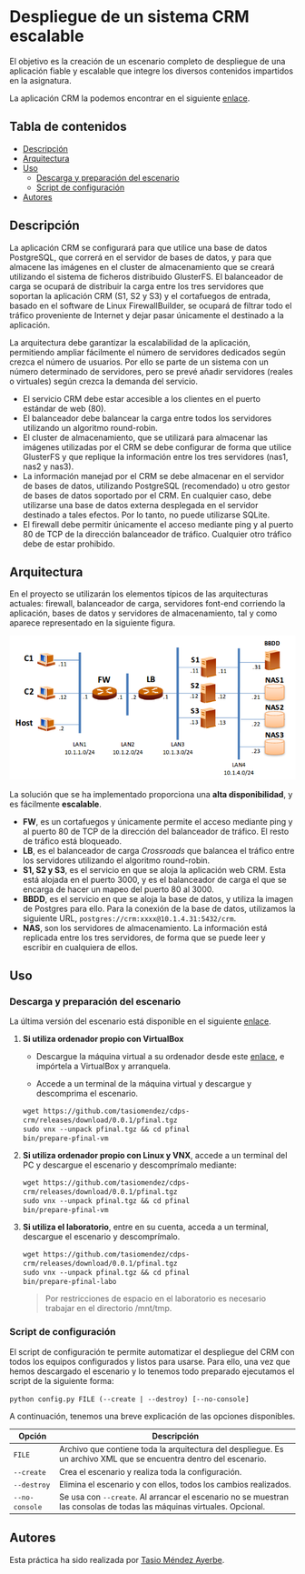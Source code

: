 # Despliegue de un sistema CRM escalable

El objetivo es la creación de un escenario completo de despliegue de una aplicación fiable y escalable que integre los diversos contenidos impartidos en la asignatura.

La aplicación CRM la podemos encontrar en el siguiente [enlace](https://github.com/CORE-UPM/CRM_2017).

## Tabla de contenidos

* [Descripción](#descripción)
* [Arquitectura](#arquitectura)
* [Uso](#uso)
  * [Descarga y preparación del escenario](#descarga-y-preparación-del-escenario)
  * [Script de configuración](#script-de-configuración)
* [Autores](#autores)

## Descripción

La aplicación CRM se configurará para que utilice una base de datos PostgreSQL, que correrá en el servidor de bases de datos, y para que almacene las imágenes en el cluster de almacenamiento que se creará utilizando el sistema de ficheros distribuido GlusterFS. El balanceador de carga se ocupará de distribuir la carga entre los tres servidores que soportan la aplicación CRM (S1, S2 y S3) y el cortafuegos de entrada, basado en el software de Linux FirewallBuilder, se ocupará de filtrar todo el tráfico proveniente de Internet y dejar pasar únicamente el destinado a la aplicación.

La arquitectura debe garantizar la escalabilidad de la aplicación, permitiendo ampliar fácilmente el número de servidores dedicados según crezca el número de usuarios. Por ello se parte de un sistema con un número determinado de servidores, pero se prevé añadir servidores (reales o virtuales) según crezca la demanda del servicio.

* El servicio CRM debe estar accesible a los clientes en el puerto estándar de web (80).
* El balanceador debe balancear la carga entre todos los servidores utilizando un algoritmo round-robin.
* El cluster de almacenamiento, que se utilizará para almacenar las imágenes utilizadas por el CRM se debe configurar de forma que utilice GlusterFS y que replique la información entre los tres servidores (nas1, nas2 y nas3).
* La información manejad por el CRM se debe almacenar en el servidor de bases de datos, utilizando PostgreSQL (recomendado) u otro gestor de bases de datos soportado por el CRM. En cualquier caso, debe utilizarse una base de datos externa desplegada en el servidor destinado a tales efectos. Por lo tanto, no puede utilizarse SQLite.
* El firewall debe permitir únicamente el acceso mediante ping y al puerto 80 de TCP de la dirección balanceador de tráfico. Cualquier otro tráfico debe de estar prohibido.

## Arquitectura

En el proyecto se utilizarán los elementos típicos de las arquitecturas actuales: firewall, balanceador de carga, servidores font-end corriendo la aplicación, bases de datos y servidores de almacenamiento, tal y como aparece representado en la siguiente figura.

![stage](docs/stage.png)

La solución que se ha implementado proporciona una **alta disponibilidad**, y es fácilmente **escalable**.

* **FW**, es un cortafuegos y únicamente permite el acceso mediante ping y al puerto 80 de TCP de la dirección del balanceador de tráfico. El resto de tráfico está bloqueado.
* **LB**, es el balanceador de carga *Crossroads* que balancea el tráfico entre los servidores utilizando el algoritmo round-robin.
* **S1, S2 y S3**, es el servicio en que se aloja la aplicación web CRM. Esta está alojada en el puerto 3000, y es el balanceador de carga el que se encarga de hacer un mapeo del puerto 80 al 3000.
* **BBDD**, es el servicio en que se aloja la base de datos, y utiliza la imagen de Postgres para ello. Para la conexión de la base de datos, utilizamos la siguiente URL, `postgres://crm:xxxx@10.1.4.31:5432/crm`.
* **NAS**, son los servidores de almacenamiento. La información está replicada entre los tres servidores, de forma que se puede leer y escribir en cualquiera de ellos.

## Uso

### Descarga y preparación del escenario

La última versión del escenario está disponible en el siguiente [enlace](https://github.com/tasiomendez/cdps-crm/releases).

1. **Si utiliza ordenador propio con VirtualBox**

    * Descargue la máquina virtual a su ordenador desde este [enlace](http://idefix.dit.upm.es/cdps/CDPS2017-v1.ova), e impórtela a VirtualBox y arranquela.

    * Accede a un terminal de la máquina virtual y descargue y descomprima el escenario.

    ```shell
    wget https://github.com/tasiomendez/cdps-crm/releases/download/0.0.1/pfinal.tgz
    sudo vnx --unpack pfinal.tgz && cd pfinal
    bin/prepare-pfinal-vm
    ```

2. **Si utiliza ordenador propio con Linux y VNX**, accede a un terminal del PC y descargue el escenario y descomprímalo mediante:

    ```shell
    wget https://github.com/tasiomendez/cdps-crm/releases/download/0.0.1/pfinal.tgz
    sudo vnx --unpack pfinal.tgz && cd pfinal
    bin/prepare-pfinal-vm
    ```

3. **Si utiliza el laboratorio**, entre en su cuenta, acceda a un terminal, descargue el escenario y descomprímalo.

    ```shell
    wget https://github.com/tasiomendez/cdps-crm/releases/download/0.0.1/pfinal.tgz
    sudo vnx --unpack pfinal.tgz && cd pfinal
    bin/prepare-pfinal-labo
    ```

    > Por restricciones de espacio en el laboratorio es necesario trabajar en el directorio /mnt/tmp.

### Script de configuración

El script de configuración te permite automatizar el despliegue del CRM con todos los equipos configurados y listos para usarse. Para ello, una vez que hemos descargado el escenario y lo tenemos todo preparado ejecutamos el script de la siguiente forma:

```python config.py FILE (--create | --destroy) [--no-console]```

A continuación, tenemos una breve explicación de las opciones disponibles.

| Opción | Descripción |
| -- | -- | 
| `FILE` | Archivo que contiene toda la arquitectura del despliegue. Es un archivo XML que se encuentra dentro del escenario. |
| `--create` | Crea el escenario y realiza toda la configuración. |
| `--destroy` | Elimina el escenario y con ellos, todos los cambios realizados. |
| `--no-console` | Se usa con `--create`. Al arrancar el escenario no se muestran las consolas de todas las máquinas virtuales. Opcional. |

## Autores

Esta práctica ha sido realizada por [Tasio Méndez Ayerbe](https://github.com/tasiomendez/).
